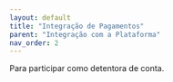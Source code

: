 ```yaml
---
layout: default
title: "Integração de Pagamentos"
parent: "Integração com a Plataforma"
nav_order: 2
---
```


Para participar como detentora de conta.
